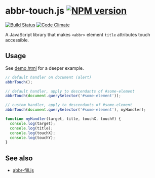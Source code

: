 # abbr-touch.js [![NPM version](http://img.shields.io/npm/v/abbr-touch.js.svg?style=flat)](https://www.npmjs.org/package/abbr-touch.js)

[![Build Status](http://img.shields.io/travis/Tyriar/abbr-touch.js.svg?style=flat)](https://travis-ci.org/Tyriar/abbr-touch.js)
[![Code Climate](http://img.shields.io/codeclimate/github/Tyriar/abbr-touch.js.svg?style=flat)](https://codeclimate.com/github/Tyriar/abbr-touch.js)

A JavaScript library that makes `<abbr>` element `title` attributes touch accessible.

## Usage

See [demo.html][2] for a deeper example.

```javascript
// default handler on document (alert)
abbrTouch();

// default handler, apply to descendants of #some-element
abbrTouch(document.querySelector('#some-element'));

// custom handler, apply to descendants of #some-element
abbrTouch(document.querySelector('#some-element'), myHandler);

function myHandler(target, title, touchX, touchY) {
  console.log(target);
  console.log(title);
  console.log(touchX);
  console.log(touchY);
}
```

## See also

- [abbr-fill.js][1]



  [1]: https://github.com/Tyriar/abbr-fill.js
  [2]: https://github.com/Tyriar/abbr-touch.js/blob/master/demo.html
